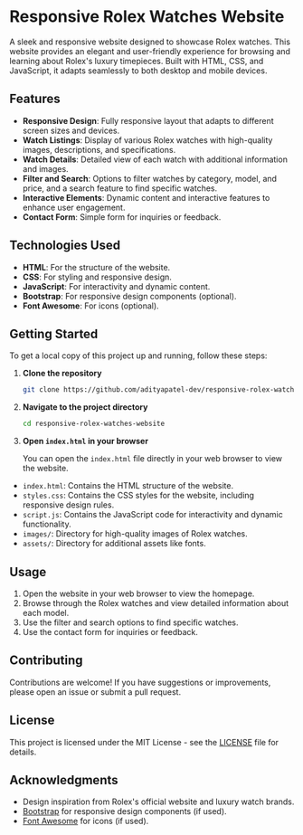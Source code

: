 # Responsive Rolex Watches Website

A sleek and responsive website designed to showcase Rolex watches. This website provides an elegant and user-friendly experience for browsing and learning about Rolex's luxury timepieces. Built with HTML, CSS, and JavaScript, it adapts seamlessly to both desktop and mobile devices.

## Features

- **Responsive Design**: Fully responsive layout that adapts to different screen sizes and devices.
- **Watch Listings**: Display of various Rolex watches with high-quality images, descriptions, and specifications.
- **Watch Details**: Detailed view of each watch with additional information and images.
- **Filter and Search**: Options to filter watches by category, model, and price, and a search feature to find specific watches.
- **Interactive Elements**: Dynamic content and interactive features to enhance user engagement.
- **Contact Form**: Simple form for inquiries or feedback.

## Technologies Used

- **HTML**: For the structure of the website.
- **CSS**: For styling and responsive design.
- **JavaScript**: For interactivity and dynamic content.
- **Bootstrap**: For responsive design components (optional).
- **Font Awesome**: For icons (optional).

## Getting Started

To get a local copy of this project up and running, follow these steps:

1. **Clone the repository**

    ```bash
    git clone https://github.com/adityapatel-dev/responsive-rolex-watches-website.git
    ```

2. **Navigate to the project directory**

    ```bash
    cd responsive-rolex-watches-website
    ```

3. **Open `index.html` in your browser**

    You can open the `index.html` file directly in your web browser to view the website.


- `index.html`: Contains the HTML structure of the website.
- `styles.css`: Contains the CSS styles for the website, including responsive design rules.
- `script.js`: Contains the JavaScript code for interactivity and dynamic functionality.
- `images/`: Directory for high-quality images of Rolex watches.
- `assets/`: Directory for additional assets like fonts.

## Usage

1. Open the website in your web browser to view the homepage.
2. Browse through the Rolex watches and view detailed information about each model.
3. Use the filter and search options to find specific watches.
4. Use the contact form for inquiries or feedback.

## Contributing

Contributions are welcome! If you have suggestions or improvements, please open an issue or submit a pull request.

## License

This project is licensed under the MIT License - see the [LICENSE](LICENSE) file for details.

## Acknowledgments

- Design inspiration from Rolex's official website and luxury watch brands.
- [Bootstrap](https://getbootstrap.com/) for responsive design components (if used).
- [Font Awesome](https://fontawesome.com/) for icons (if used).

